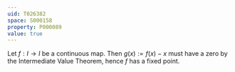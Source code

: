```yaml
---
uid: T026382
space: S000158
property: P000089
value: true
---
```


Let $f : I \to I$ be a continuous map. Then $g(x):=f(x)-x$ must have a zero by the Intermediate Value Theorem, hence $f$ has a fixed point.

